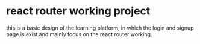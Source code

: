 # react router working project 
this is a basic design of the learning platform, in which the login and signup page is exist and mainly focus on the react router working.
